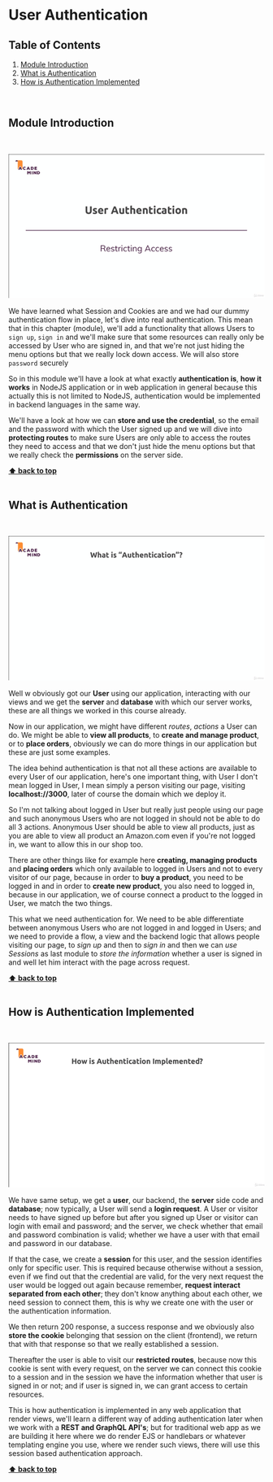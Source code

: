 # User Authentication

## Table of Contents
1. [Module Introduction](#module-introduction)
2. [What is Authentication](#what-is-authentication)
3. [How is Authentication Implemented](#how-is-authentication-implemented)

<br/>

## Module Introduction
<br/>

![chapter-14-1.gif](./images/gif/chapter-14-1.gif "Module Introduction")

We have learned what Session and Cookies are and we had our dummy authentication
flow in place, let's dive into real authentication. This mean that in this
chapter (module), we'll add a functionality that allows Users to `sign up`,
`sign in` and we'll make sure that some resources can really only be accessed by
User who are signed in, and that we're not just hiding the menu options but that
we really lock down access. We will also store `password` securely

So in this module we'll have a look at what exactly **authentication is**, **how
it works** in NodeJS application or in web application in general because this
actually this is not limited to NodeJS, authentication would be implemented in
backend languages in the same way.

We'll have a look at how we can **store and use the credential**, so the email
and the password with which the User signed up and we will dive into **protecting
routes** to make sure Users are only able to access the routes they need to
access and that we don't just hide the menu options but that we really check the
**permissions** on the server side.

**[⬆ back to top](#table-of-contents)**
<br/>
<br/>

## What is Authentication
<br/>

![chapter-14-2.gif](./images/gif/chapter-14-2.gif "What is authentication")
<br/>

Well w obviously got our **User** using our application, interacting with our
views and we get the **server** and **database** with which our server works,
these are all things we worked in this course already.

Now in our application, we might have different _routes_, _actions_ a User can
do. We might be able to **view all products**, to **create and manage product**,
or to **place orders**, obviously we can do more things in our application but
these are just some examples.

The idea behind authentication is that not all these actions are available to
every User of our application, here's one important thing, with User I don't
mean logged in User, I mean simply a person visiting our page, visiting
**localhost://3000**, later of course the domain which we deploy it.

So I'm not talking about logged in User but really just people using our page
and such anonymous Users who are not logged in should not be able to do all
3 actions. Anonymous User should be able to view all products, just as you are
able to view all product an Amazon.com even if you're not logged in, we want to
allow this in our shop too.

There are other things like for example here **creating, managing products** and
**placing orders** which only available to logged in Users and not to every
visitor of our page, because in order to **buy a product**, you need to be logged in
and in order to **create new product**, you also need to logged in, because in
our application, we of course connect a product to the logged in User, we match
the two things.

This what we need authentication for. We need to be able differentiate between
anonymous Users who are not logged in and logged in Users; and we need to
provide a flow, a view and the backend logic that allows people visiting our
page, to _sign up_ and then to _sign in_ and then we can _use Sessions_ as last
module  to _store the information_ whether a user is signed in and well let him
interact with the page across request.

**[⬆ back to top](#table-of-contents)**
<br/>
<br/>

## How is Authentication Implemented
<br/>

![chapter-14-3.gif](./images/gif/chapter-14-3.gif "how is authentication implemented")
<br/>

We have same setup, we get a **user**, our backend, the **server** side code and
**database**; now typically, a User will send a **login request**. A User or
visitor needs to have signed up before but after you signed up User or visitor
can login with email and password; and the server, we check whether that email
and password combination is valid; whether we have a user with that email and
password in our database.

If that the case, we create a **session** for this user, and the session
identifies only for specific user. This is required because otherwise without
a session, even if we find out that the credential are valid, for the very next
request the user would be logged out again because remember, **request interact
separated from each other**; they don't know anything about each other, we need
session to connect them, this is why we create one with the user or the
authentication information.

We then return 200 response, a success response and we obviously also **store the
cookie** belonging that session on the client (frontend), we return that with
that response so that we really established a session.

Thereafter the user is able to visit our **restricted routes**, because now this
cookie is sent with every request, on the server we can connect this cookie to
a session and in the session we have the information whether that user is signed
in or not; and if user is signed in, we can grant access to certain resources.

This is how authentication is implemented in any web application that render
views, we'll learn a different way of adding authentication later when we work
with a **REST and GraphQL API's**; but for traditional web app as we are
building it here where we do render EJS or handlebars or whatever templating
engine you use, where we render such views, there will use this session based
authentication approach.


**[⬆ back to top](#table-of-contents)**
<br/>
<br/>

